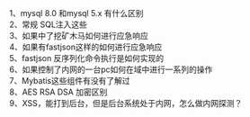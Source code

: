 1、mysql 8.0 和mysql 5.x 有什么区别<br />2、常规 SQL注入这些 <br />3、如果中了挖矿木马如何进行应急响应<br />4、如果有fastjson这样的如何进行应急响应<br />5、fastjson 反序列化命令执行是如何实现的<br />6、如果控制了内网的一台pc如何在域中进行一系列的操作<br />7、Mybatis这些组件有没有了解过<br />8、AES RSA DSA 加密区别<br />9、XSS，能打到后台，但是后台系统处于内网，怎么做内网探测？
